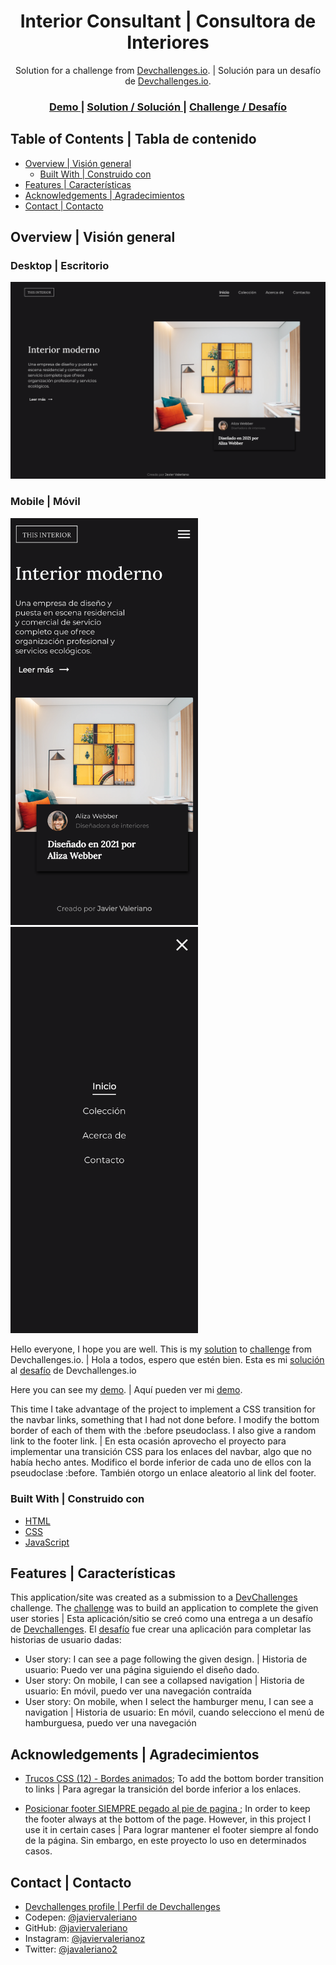 <h1 align="center">Interior Consultant | Consultora de Interiores</h1>

<div align="center">
   Solution for a challenge from  <a href="http://devchallenges.io" target="_blank">Devchallenges.io</a>. | Solución para un desafío de <a href="http://devchallenges.io" target="_blank">Devchallenges.io</a>.
</div>

<div align="center">
  <h3>
    <a href="https://javiervaleriano.github.io/devchallenge-interior-consultant/">
      Demo
    </a>
    <span> | </span>
    <a href="https://devchallenges.io/solutions/6xayPLUHfIKmM6lHLAmQ">
      Solution / Solución
    </a>
    <span> | </span>
    <a href="https://devchallenges.io/challenges/Jymh2b2FyebRTUljkNcb">
      Challenge / Desafío
    </a>
  </h3>
</div>

<!-- TABLE OF CONTENTS -->

## Table of Contents | Tabla de contenido

- [Overview | Visión general](#overview--visi%C3%B3n-general)
  - [Built With | Construido con](#built-with--construido-con)
- [Features | Características](#features--caracter%C3%ADsticas)
- [Acknowledgements | Agradecimientos](#acknowledgements--agradecimientos)
- [Contact | Contacto](#contact--contacto)

<!-- OVERVIEW -->

## Overview | Visión general

### Desktop | Escritorio
![Desktop view | Vista de escritorio](./ss_desktops.png)

### Mobile | Móvil
<img src="./ss_mobile.png" alt="mobile view | vista móvil" width="300" height="auto" />
<img src="./ss_mobile-navbar.png" alt="navbar mobile view | vista móvil de la barra de navegación" width="300" height="auto" />

Hello everyone, I hope you are well. This is my [solution](https://devchallenges.io/solutions/6xayPLUHfIKmM6lHLAmQ) to [challenge](https://devchallenges.io/challenges/Jymh2b2FyebRTUljkNcb) from Devchallenges.io. |
Hola a todos, espero que estén bien. Esta es mi [solución](https://devchallenges.io/solutions/6xayPLUHfIKmM6lHLAmQ) al [desafío](https://devchallenges.io/challenges/Jymh2b2FyebRTUljkNcb) de Devchallenges.io

Here you can see my [demo](https://javiervaleriano.github.io/devchallenge-interior-consultant/). | Aquí pueden ver mi [demo](https://javiervaleriano.github.io/devchallenge-interior-consultant/).

This time I take advantage of the project to implement a CSS transition for the navbar links, something that I had not done before. I modify the bottom border of each of them with the :before pseudoclass. I also give a random link to the footer link. |
En esta ocasión aprovecho el proyecto para implementar una transición CSS para los enlaces del navbar, algo que no había hecho antes. Modifico el borde inferior de cada uno de ellos con la pseudoclase :before. También otorgo un enlace aleatorio al link del footer.


### Built With | Construido con

<!-- This section should list any major frameworks that you built your project using. Here are a few examples.-->

- [HTML](https://developer.mozilla.org/es/docs/Learn/HTML/Introduction_to_HTML)
- [CSS](https://developer.mozilla.org/es/docs/Learn/CSS)
- [JavaScript](https://developer.mozilla.org/es/docs/Web/JavaScript)

## Features | Características

<!-- List the features of your application or follow the template. Don't share the figma file here :) -->

This application/site was created as a submission to a [DevChallenges](https://devchallenges.io/challenges) challenge. The [challenge](https://devchallenges.io/challenges/Jymh2b2FyebRTUljkNcb) was to build an application to complete the given user stories | Esta aplicación/sitio se creó como una entrega a un desafío de [Devchallenges](https://devchallenges.io/challenges). El [desafío](https://devchallenges.io/challenges/Jymh2b2FyebRTUljkNcb) fue crear una aplicación para completar las historias de usuario dadas:

- User story: I can see a page following the given design. | Historia de usuario: Puedo ver una página siguiendo el diseño dado.
- User story: On mobile, I can see a collapsed navigation | Historia de usuario: En móvil, puedo ver una navegación contraída
- User story: On mobile, when I select the hamburger menu, I can see a navigation | Historia de usuario: En móvil, cuando selecciono el menú de hamburguesa, puedo ver una navegación


## Acknowledgements | Agradecimientos

<!-- This section should list any articles or add-ons/plugins that helps you to complete the project. This is optional but it will help you in the future. For exmpale -->

- [Trucos CSS (12) - Bordes animados](https://www.youtube.com/watch?v=JZ74DJdhTfI); To add the bottom border transition to links | Para agregar la transición del borde inferior a los enlaces.

- [Posicionar footer SIEMPRE pegado al pie de pagina
](https://es.stackoverflow.com/questions/10757/posicionar-footer-siempre-pegado-al-pie-de-pagina/10758); In order to keep the footer always at the bottom of the page. However, in this project I use it in certain cases | Para lograr mantener el footer siempre al fondo de la página. Sin embargo, en este proyecto lo uso en determinados casos.

## Contact | Contacto

- [Devchallenges profile | Perfil de Devchallenges](https://devchallenges.io/portfolio/javiervaleriano)
- Codepen: [@javiervaleriano](https://codepen.io/javiervaleriano)
- GitHub: [@javiervaleriano](https://github.com/javiervaleriano)
- Instagram: [@javiervalerianoz](https://www.instagram.com/javiervalerianoz/)
- Twitter: [@javaleriano2](https://twitter.com/javaleriano2)
